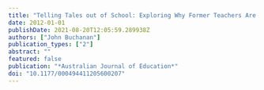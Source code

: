 ```yaml
---
title: "Telling Tales out of School: Exploring Why Former Teachers Are Not Returning to the Classroom"
date: 2012-01-01
publishDate: 2021-08-20T12:05:59.289938Z
authors: ["John Buchanan"]
publication_types: ["2"]
abstract: ""
featured: false
publication: "*Australian Journal of Education*"
doi: "10.1177/000494411205600207"
---
```


